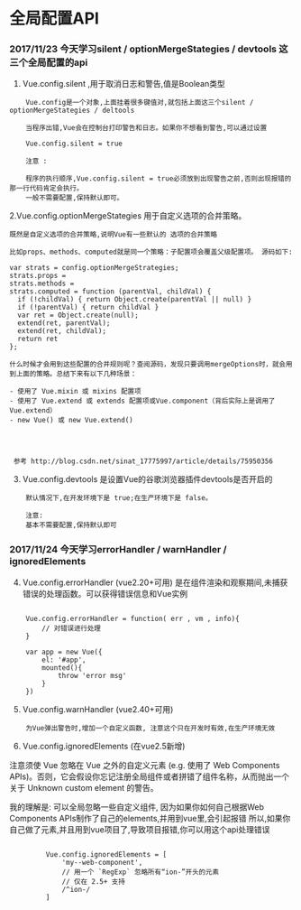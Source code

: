# 全局配置API

### 2017/11/23 今天学习silent / optionMergeStategies / devtools 这三个全局配置的api

1. Vue.config.silent ,用于取消日志和警告,值是Boolean类型
```
    Vue.config是一个对象,上面挂着很多键值对,就包括上面这三个silent / optionMergeStategies / deltools
    
    当程序出错,Vue会在控制台打印警告和日志。如果你不想看到警告,可以通过设置
    
    Vue.config.silent = true
    
    注意 :
    
    程序的执行顺序,Vue.config.silent = true必须放到出现警告之前,否则出现报错的那一行代码肯定会执行。
    一般不需要配置,保持默认即可。
```

2.Vue.config.optionMergeStategies 用于自定义选项的合并策略。

```
既然是自定义选项的合并策略,说明Vue有一些默认的 选项的合并策略

比如props、methods、computed就是同一个策略：子配置项会覆盖父级配置项。 源码如下:

var strats = config.optionMergeStrategies;
strats.props =
strats.methods =
strats.computed = function (parentVal, childVal) {
  if (!childVal) { return Object.create(parentVal || null) }
  if (!parentVal) { return childVal }
  var ret = Object.create(null);
  extend(ret, parentVal);
  extend(ret, childVal);
  return ret
};

什么时候才会用到这些配置的合并规则呢？查阅源码，发现只要调用mergeOptions时，就会用到上面的策略。总结下来有以下几种场景：

- 使用了 Vue.mixin 或 mixins 配置项
- 使用了 Vue.extend 或 extends 配置项或Vue.component（背后实际上是调用了Vue.extend）
- new Vue() 或 new Vue.extend()




 参考 http://blog.csdn.net/sinat_17775997/article/details/75950356

```


3. Vue.config.devtools 是设置Vue的谷歌浏览器插件devtools是否开启的

```
    默认情况下,在开发环境下是 true;在生产环境下是 false。
    
    注意: 
    基本不需要配置,保持默认即可
```

### 2017/11/24 今天学习errorHandler / warnHandler / ignoredElements

4. Vue.config.errorHandler (vue2.20+可用) 是在组件渲染和观察期间,未捕获错误的处理函数。可以获得错误信息和Vue实例
    
```

    Vue.config.errorHandler = function( err , vm , info){
        // 对错误进行处理
    }
    
    var app = new Vue({
        el: '#app',
        mounted(){
            throw 'error msg'
        }
    })

```

5. Vue.config.warnHandler (vue2.40+可用)

```
    为Vue弹出警告时,增加一个自定义函数, 注意这个只在开发时有效,在生产环境无效

````

6. Vue.config.ignoredElements (在vue2.5新增)

注意须使 Vue 忽略在 Vue 之外的自定义元素 (e.g. 使用了 Web Components APIs)。否则，它会假设你忘记注册全局组件或者拼错了组件名称，从而抛出一个关于 Unknown custom element 的警告。

我的理解是: 可以全局忽略一些自定义组件, 因为如果你如何自己根据Web Components APIs制作了自己的elements,并用到vue里,会引起报错
所以,如果你自己做了元素,并且用到vue项目了,导致项目报错,你可以用这个api处理错误



```

         Vue.config.ignoredElements = [
             'my--web-component',
             // 用一个 `RegExp` 忽略所有“ion-”开头的元素
             // 仅在 2.5+ 支持
             /^ion-/
         ]
    
```
